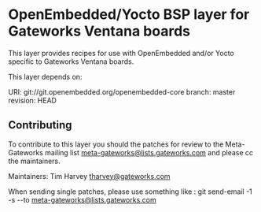 OpenEmbedded/Yocto BSP layer for Gateworks Ventana boards
=========================================================

This layer provides recipes for use with OpenEmbedded and/or Yocto
specific to Gateworks Ventana boards.

This layer depends on:

URI: git://git.openembedded.org/openembedded-core
branch: master
revision: HEAD

Contributing
------------

To contribute to this layer you should the patches for review to the
Meta-Gateworks mailing list meta-gateworks@lists.gateworks.com
and please cc the maintainers.

Maintainers: Tim Harvey <tharvey@gateworks.com>

When sending single patches, please use something like :
git send-email -1 -s --to meta-gateworks@lists.gateworks.com
